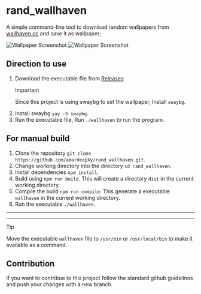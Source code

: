 # rand_wallhaven

A simple command-line tool to download random wallpapers from [wallhaven.cc](https://wallhaven.cc/) and save it as wallpaper;

![Wallpaper Screenshot]("https://raw.githubusercontent.com/amardeepXy/rand_wallhaven/refs/heads/main/demo/1.png")
![Wallpaper Screenshot]("https://raw.githubusercontent.com/amardeepXy/rand_wallhaven/refs/heads/main/demo/2.png")

## Direction to use

1. Download the executable file from [Releases](https://github.com/amardeepXy/rand_wallhaven/releases/latest)
   > [!IMPORTANT]
   > Since this project is using swaybg to set the wallpaper, Install `swaybg`.
2. Install swaybg `yay -S swaybg`.
3. Run the executable file, Run `./wallhaven` to run the program.

## For manual build

1. Clone the repository `git clone https://github.com/amardeepXy/rand_wallhaven.git`.
2. Change working directory into the directory `cd rand_wallhaven`.
3. Install dependencies `npm install`.
4. Build using `npm run build`.
   This will create a directory `dist` in the current working directory.
5. Compile the build `npm run compile`.
   This generate a executable `wallhaven` in the current working directory.
6. Run the executable `./wallhaven`.

---
---

> [!TIP]
> Move the executable `wallhaven` file to `/usr/bin` or `/usr/local/bin` to make it available as a command.

## Contribution
   If you want to contribue to this project follow the standard github guidelines and push your changes with a new branch. 